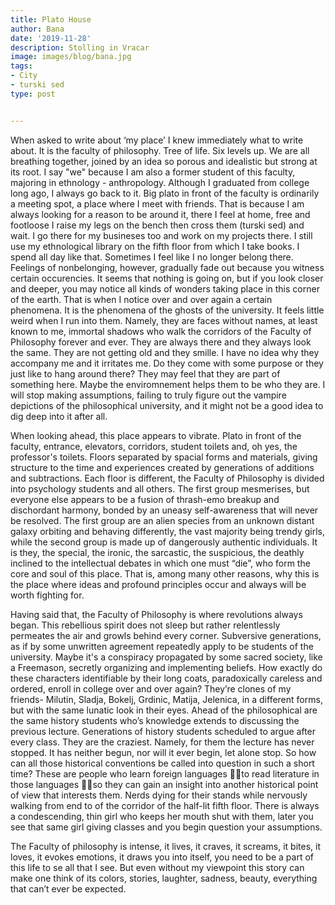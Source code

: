 ```yaml
---
title: Plato House
author: Bana
date: '2019-11-28'
description: Stolling in Vracar
image: images/blog/bana.jpg
tags:
- City
- turski sed
type: post


---
```



When asked to write about ‘my place’ I knew immediately what to write about. It is the faculty of philosophy. Tree of life. Six levels up. We are all breathing together, joined by an idea so porous and idealistic but strong at its root. I say "we" because I am also a former student of this faculty, majoring in ethnology - anthropology.
Although I graduated from college long ago, I always go back to it. Big plato in front of the faculty is ordinarily a meeting spot, a place where I meet with friends. That is because I am always looking for a reason to be around it, there I feel at home, free and footloose I raise my legs on the bench then cross them (turski sed) and wait. I go there for my busineses too and work on my projects there. I still use my ethnological library on the fifth floor from which I take books. I spend all day like that. Sometimes I feel like I no longer belong there. 
Feelings of nonbelonging, however, gradually fade out because you witness certain occurencies. It seems that nothing is going on, but if you look closer and deeper, you may notice all kinds of wonders taking place in this corner of the earth. 
That is when I notice over and over again a certain phenomena. It is the phenomena of the ghosts of the university. It feels little weird when I run into them. Namely, they are faces without names, at least known to me, immortal shadows who walk the corridors of the Faculty of Philosophy forever and ever. They are always there and they always look the same. They are not getting old and they smille. I have no idea why they accompany me and it irritates me. Do they come with some purpose or they just like to hang around there? They may feel that they are part of something here. Maybe the enviromnement helps them to be who they are. I will stop making assumptions, failing to truly figure out the vampire depictions of the philosophical university, and it might not be a good idea to dig deep into it after all.

When looking ahead, this place appears to vibrate. Plato in front of the faculty, entrance, elevators, corridors, student toilets and, oh yes, the professor's toilets. Floors separated by spacial forms and materials, giving structure to the time and experiences created by generations of additions and subtractions. Each floor is different, the Faculty of Philosophy is divided into psychology students and all others. The first group mesmerises, but everyone else appears to be a fusion of thrash-emo breakup and dischordant harmony, bonded by an uneasy self-awareness that will never be resolved. The first group are an alien species from an unknown distant galaxy orbiting and behaving differently, the vast majority being trendy girls, while the second group is made up of dangerously authentic individuals. It is they, the special, the ironic, the sarcastic, the suspicious, the deathly inclined to the intellectual debates in which one must “die”, who form the core and soul of this place. That is, among many other reasons, why this is the place where ideas and profound principles occur and always will be worth fighting for. 

Having said that, the Faculty of Philosophy is where revolutions always began. This rebellious spirit does not sleep but rather relentlessly permeates the air and growls behind every corner. Subversive generations, as if by some unwritten agreement repeatedly apply to be students of the university. Maybe it's a conspiracy propagated by some sacred society, like a Freemason, secretly organizing and implementing beliefs. How exactly do these characters identifiable by their long coats, paradoxically careless and ordered, enroll in college over and over again? They’re clones of my friends- Milutin, Sladja, Bokelj, Grdinic, Matija, Jelenica, in a different forms, but with the same lunatic look in their eyes.
Ahead of the philosophical are the same history students who’s knowledge extends to discussing the previous lecture. Generations of history students scheduled to argue after every class. They are the craziest. Namely, for them the lecture has never stopped. It has neither begun, nor will it ever begin, let alone stop. So how can all those historical conventions be called into question in such a short time? These are people who learn foreign languages to read literature in those languages so they can gain an insight into another historical point of view that interests them. Nerds dying for their stands while nervously walking from end to of the corridor of the half-lit fifth floor. There is always a condescending, thin girl who keeps her mouth shut with them, later you see that same girl giving classes and you begin question your assumptions.

The Faculty of philosophy is intense, it lives, it craves, it screams, it bites, it loves, it evokes emotions, it draws you into itself, you need to be a part of this life to se all that I see. But even without my viewpoint this story can make one think of its colors, stories, laughter, sadness, beauty, everything that can’t ever be expected. 
